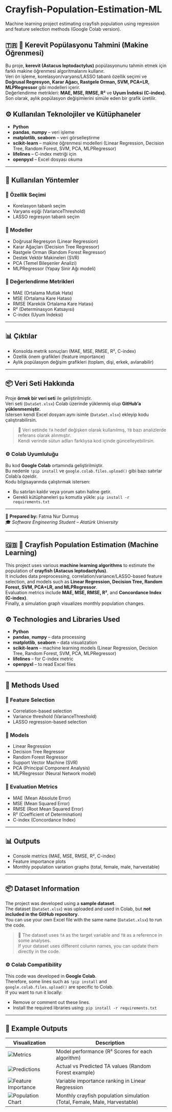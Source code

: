 # Crayfish-Population-Estimation-ML
Machine learning project estimating crayfish population using regression and feature selection methods (Google Colab version).


## 🇹🇷  🦞 Kerevit Popülasyonu Tahmini (Makine Öğrenmesi)
Bu proje, **kerevit (Astacus leptodactylus)** popülasyonunu tahmin etmek için farklı makine öğrenmesi algoritmalarını kullanır.  
Veri ön işleme, korelasyon/varyans/LASSO tabanlı özellik seçimi ve **Doğrusal Regresyon, Karar Ağacı, Rastgele Orman, SVM, PCA+LR, MLPRegressor** gibi modelleri içerir.  
Değerlendirme metrikleri: **MAE, MSE, RMSE, R²** ve **Uyum İndeksi (C-index)**.  
Son olarak, aylık popülasyon değişimlerini simüle eden bir grafik üretilir.

## ⚙️ Kullanılan Teknolojiler ve Kütüphaneler
- **Python**  
- **pandas**, **numpy** – veri işleme  
- **matplotlib**, **seaborn** – veri görselleştirme  
- **scikit-learn** – makine öğrenmesi modelleri (Linear Regression, Decision Tree, Random Forest, SVM, PCA, MLPRegressor)  
- **lifelines** – C-index metriği için  
- **openpyxl** – Excel dosyası okuma  

---

## 🧠 Kullanılan Yöntemler
### 🔹 Özellik Seçimi
- Korelasyon tabanlı seçim  
- Varyans eşiği (VarianceThreshold)  
- LASSO regresyon tabanlı seçim  

### 🔹 Modeller
- Doğrusal Regresyon (Linear Regression)  
- Karar Ağaçları (Decision Tree Regressor)  
- Rastgele Orman (Random Forest Regressor)  
- Destek Vektör Makineleri (SVR)  
- PCA (Temel Bileşenler Analizi)  
- MLPRegressor (Yapay Sinir Ağı modeli)

### 🔹 Değerlendirme Metrikleri
- MAE (Ortalama Mutlak Hata)  
- MSE (Ortalama Kare Hatası)  
- RMSE (Karekök Ortalama Kare Hatası)  
- R² (Determinasyon Katsayısı)  
- C-index (Uyum İndeksi)

---

## 📊 Çıktılar
- Konsolda metrik sonuçları (MAE, MSE, RMSE, R², C-index)  
- Özellik önem grafikleri (feature importance)  
- Aylık popülasyon değişim grafikleri (toplam, dişi, erkek, avlanabilir)  

---

## 📦 Veri Seti Hakkında
Proje **örnek bir veri seti** ile geliştirilmiştir.  
Veri seti (`DataSet.xlsx`) Colab üzerinde yüklenmiş olup **GitHub’a yüklenmemiştir.**  
İstersen kendi Excel dosyanı aynı isimle (`DataSet.xlsx`) ekleyip kodu çalıştırabilirsin.

> 🔸 Veri setinde `TA` hedef değişken olarak kullanılmış, `TB` bazı analizlerde referans olarak alınmıştır.  
> Kendi verinde sütun adları farklıysa kod içinde güncelleyebilirsin.

### ⚙️ Colab Uyumluluğu
Bu kod **Google Colab** ortamında geliştirilmiştir.  
Bu nedenle `!pip install` ve `google.colab.files.upload()` gibi bazı satırlar Colab’a özeldir.  
Kodu bilgisayarında çalıştırmak istersen:
- Bu satırları kaldır veya yorum satırı haline getir.  
- Gerekli kütüphaneleri şu komutla yükle: `pip install -r requirements.txt`

 
---

📌 **Prepared by:** Fatma Nur Durmuş  
🎓 *Software Engineering Student – Atatürk University*  


---
## 🇬🇧  🦞 Crayfish Population Estimation (Machine Learning)
This project uses various **machine learning algorithms** to estimate the population of **crayfish (Astacus leptodactylus)**.  
It includes data preprocessing, correlation/variance/LASSO-based feature selection, and models such as **Linear Regression, Decision Tree, Random Forest, SVM, PCA+LR, and MLPRegressor**.  
Evaluation metrics include **MAE, MSE, RMSE, R²**, and **Concordance Index (C-index)**.  
Finally, a simulation graph visualizes monthly population changes.

## ⚙️ Technologies and Libraries Used
- **Python**  
- **pandas**, **numpy** – data processing  
- **matplotlib**, **seaborn** – data visualization  
- **scikit-learn** – machine learning models (Linear Regression, Decision Tree, Random Forest, SVM, PCA, MLPRegressor)  
- **lifelines** – for C-index metric  
- **openpyxl** – to read Excel files  

---

## 🧠 Methods Used
### 🔹 Feature Selection
- Correlation-based selection  
- Variance threshold (VarianceThreshold)  
- LASSO regression-based selection  

### 🔹 Models
- Linear Regression  
- Decision Tree Regressor  
- Random Forest Regressor  
- Support Vector Machine (SVR)  
- PCA (Principal Component Analysis)  
- MLPRegressor (Neural Network model)

### 🔹 Evaluation Metrics
- MAE (Mean Absolute Error)  
- MSE (Mean Squared Error)  
- RMSE (Root Mean Squared Error)  
- R² (Coefficient of Determination)  
- C-index (Concordance Index)

---

## 📊 Outputs
- Console metrics (MAE, MSE, RMSE, R², C-index)  
- Feature importance plots  
- Monthly population variation graphs (total, female, male, harvestable)  

---

## 📦 Dataset Information
The project was developed using a **sample dataset**.  
The dataset (`DataSet.xlsx`) was uploaded and used in Colab, but **not included in the GitHub repository**.  
You can use your own Excel file with the same name (`DataSet.xlsx`) to run the code.

> 🔸 The dataset uses `TA` as the target variable and `TB` as a reference in some analyses.  
> If your dataset uses different column names, you can update them directly in the code.

### ⚙️ Colab Compatibility
This code was developed in **Google Colab**.  
Therefore, some lines such as `!pip install` and `google.colab.files.upload()` are specific to Colab.  
If you want to run it locally:
- Remove or comment out these lines.  
- Install the required libraries using: `pip install -r requirements.txt`

---

## 📸 Example Outputs

| Visualization | Description |
|----------------|-------------|
| ![Metrics](outputs/model_scores.png) | Model performance (R² Scores for each algorithm) |
| ![Predictions](outputs/prediction_comparison.png) | Actual vs Predicted TA values (Random Forest example) |
| ![Feature Importance](outputs/feature_importance.png) | Variable importance ranking in Linear Regression |
| ![Population Chart](outputs/population_prediction_chart.png) | Monthly crayfish population simulation (Total, Female, Male, Harvestable) |

